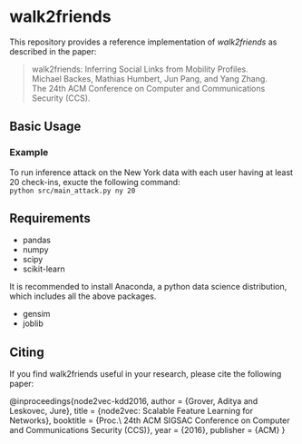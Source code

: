 # walk2friends
This repository provides a reference implementation of *walk2friends* as described in the paper:<br>
> walk2friends: Inferring Social Links from Mobility Profiles. <br>
> Michael Backes, Mathias Humbert, Jun Pang, and Yang Zhang. <br>
> The 24th ACM Conference on Computer and Communications Security (CCS). <br>
> <Insert paper link>

## Basic Usage

### Example
To run inference attack on the New York data with each user having at least 20 check-ins, exucte the following command: <br/>``python src/main_attack.py ny 20``

## Requirements

* pandas
* numpy
* scipy
* scikit-learn

It is recommended to install Anaconda, a python data science distribution, which includes all the above packages.

* gensim
* joblib

## Citing
If you find walk2friends useful in your research, please cite the following paper:

@inproceedings{node2vec-kdd2016,
  author = {Grover, Aditya and Leskovec, Jure},
  title = {node2vec: Scalable Feature Learning for Networks},
  booktitle = {Proc.\ 24th ACM SIGSAC Conference on Computer and Communications Security (CCS)},
  year = {2016},
  publisher = {ACM}
  }


